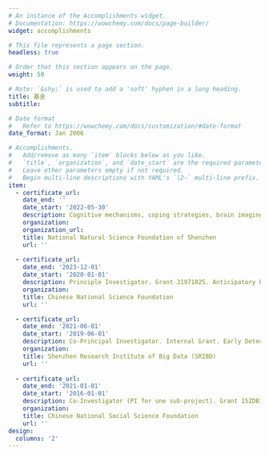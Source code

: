 ```yaml
---
# An instance of the Accomplishments widget.
# Documentation: https://wowchemy.com/docs/page-builder/
widget: accomplishments

# This file represents a page section.
headless: true

# Order that this section appears on the page.
weight: 50

# Note: `&shy;` is used to add a 'soft' hyphen in a long heading.
title: 基金
subtitle:

# Date format
#   Refer to https://wowchemy.com/docs/customization/#date-format
date_format: Jan 2006

# Accomplishments.
#   Add/remove as many `item` blocks below as you like.
#   `title`, `organization`, and `date_start` are the required parameters.
#   Leave other parameters empty if not required.
#   Begin multi-line descriptions with YAML's `|2-` multi-line prefix.
item:
  - certificate_url: 
    date_end: ''
    date_start: '2022-05-30'
    description: Cognitive mechanisms, coping strategies, brain imaging detection and causal modeling of suicide risk Construction of domestic morms of suicide risk factors and guidelines for assessment and prevention
    organization: 
    organization_url: 
    title: National Natural Science Foundation of Shenzhen
    url: ''
  
  - certificate_url: 
    date_end: '2023-12-01'
    date_start: '2020-01-01'
    description: Principle Investigator. Grant 31971025. Anticipatory Emotions as Information for Social Decision Making under Risk Examining Emotional and Cultural Mechanisms underlying Risky Decision Making in Public. 
    organization: 
    title: Chinese National Science Foundation
    url: ''

  - certificate_url: 
    date_end: '2021-06-01'
    date_start: '2019-06-01'
    description: Co-Principal Investigator. Internal Grant. Early Detection of Psychological Problems in University Student.
    organization: 
    title: Shenzhen Research Institute of Big Data (SRIBD)
    url: ''
  
  - certificate_url: 
    date_end: '2021-01-01'
    date_start: '2016-01-01'
    description: Co-Investigator (PI for one sub-project). Grant 15ZDB121, Advanced Studies of Human Cooperative Behavior A Cognitive Perspective. 
    organization: 
    title: Chinese National Social Science Foundation
    url: ''
design:
  columns: '2'
---
```

